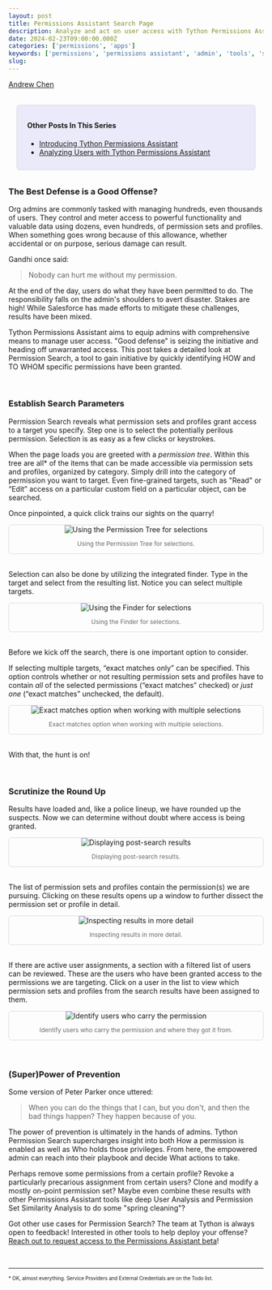 ```yaml
---
layout: post
title: Permissions Assistant Search Page
description: Analyze and act on user access with Tython Permissions Assistant Permission Search.
date: 2024-02-23T09:00:00.000Z
categories: ['permissions', 'apps']
keywords: ['permissions', 'permissions assistant', 'admin', 'tools', 'search']
slug: 
---
```


[Andrew Chen](https://www.linkedin.com/in/ndrewr/)

<div style="padding: 0.75rem 1.25rem; background-color: #eaeafa;  border: 1px solid #dadada; border-radius: 6px; margin: 2rem 1rem;">
    <h4>Other Posts In This Series</h4>
    <ul>
        <li>
            <a target="_blank" href="https://tython.co/permissions/apps/2023/11/28/introducing-tython-permissions-assistant.html">
                Introducing Tython Permissions Assistant
            </a>
        </li>
        <li>
            <a target="_blank" href="https://tython.co/permissions/apps/2024/01/03/2024-01-03-analyzing-users-with-tython-permissions-assistant.html">
                Analyzing Users with Tython Permissions Assistant
            </a>
        </li>
    </ul>
</div>


### The Best Defense is a Good Offense?

Org admins are commonly tasked with managing hundreds, even thousands of users. They control and meter access to powerful functionality and valuable data using dozens, even hundreds, of permission sets and profiles. When something goes wrong because of this allowance, whether accidental or on purpose, serious damage can result.

Gandhi once said:

>Nobody can hurt me without my permission.

At the end of the day, users do what they have been permitted to do. The responsibility falls on the admin's shoulders to avert disaster. Stakes are high! While Salesforce has made efforts to mitigate these challenges, results have been mixed.

Tython Permissions Assistant aims to equip admins with comprehensive means to manage user access. "Good defense" is seizing the initiative and heading off unwarranted access. This post takes a detailed look at Permission Search, a tool to gain initiative by quickly identifying HOW and TO WHOM specific permissions have been granted.

<br/>

### Establish Search Parameters

Permission Search reveals what permission sets and profiles grant access to a target you specify. Step one is to select the potentially perilous permission. Selection is as easy as a few clicks or keystrokes.

When the page loads you are greeted with a *permission tree*. Within this tree are all* of the items that can be made accessible via permission sets and profiles, organized by category. Simply drill into the category of permission you want to target. Even fine-grained targets, such as "Read" or “Edit” access on a particular custom field on a particular object, can be searched.

Once pinpointed, a quick click trains our sights on the quarry!

<div style="text-align: center; border: 1px solid #dadada; border-radius: 6px;">
    <img src="/images/2024-02-20-pa-perm-search-tree-selection.png" alt="Using the Permission Tree for selections" title="Using the Permission Tree for selections" style="max-width:700px;"/>
    <p style="color: #6a6a6a; font-size: .75rem;">Using the Permission Tree for selections.</p>
</div>
<br/>

Selection can also be done by utilizing the integrated finder. Type in the target and select from the resulting list. Notice you can select multiple targets.

<div style="text-align: center; border: 1px solid #dadada; border-radius: 6px;">
    <img src="/images/2024-02-20-pa-perm-search-finder-selection.png" alt="Using the Finder for selections" title="Using the Finder for selections" style="max-width:700px;"/>
    <p style="color: #6a6a6a; font-size: .75rem;">Using the Finder for selections.</p>
</div>
<br/>

Before we kick off the search, there is one important option to consider.

If selecting multiple targets, “exact matches only” can be specified. This option controls whether or not resulting permission sets and profiles have to contain *all* of the selected permissions (“exact matches” checked) or *just one* (“exact matches” unchecked, the default).

<div style="text-align: center; border: 1px solid #dadada; border-radius: 6px;">
    <img src="/images/2024-02-20-pa-perm-search-exact-match.png" alt="Exact matches option when working with multiple selections" title="Exact matches option when working with multiple selections" style="max-width:700px;"/>
    <p style="color: #6a6a6a; font-size: .75rem;">Exact matches option when working with multiple selections.</p>
</div>
<br/>

With that, the hunt is on!

<br/>

### Scrutinize the Round Up

Results have loaded and, like a police lineup, we have rounded up the suspects. Now we can determine without doubt where access is being granted.

<div style="text-align: center; border: 1px solid #dadada; border-radius: 6px;">
    <img src="/images/2024-02-20-pa-perm-search-result-list.png" alt="Displaying post-search results" title="Displaying post-search results" style="max-width:700px;"/>
    <p style="color: #6a6a6a; font-size: .75rem;">Displaying post-search results.</p>
</div>
<br/>

The list of permission sets and profiles contain the permission(s) we are pursuing. Clicking on these results opens up a window to further dissect the permission set or profile in detail.

<div style="text-align: center; border: 1px solid #dadada; border-radius: 6px;">
    <img src="/images/2024-02-20-pa-perm-search-result-detail-modal.png" alt="Inspecting results in more detail" title="Inspecting results in more detail" style="max-width:700px;"/>
    <p style="color: #6a6a6a; font-size: .75rem;">Inspecting results in more detail.</p>
</div>
<br/>

If there are active user assignments, a section with a filtered list of users can be reviewed. These are the users who have been granted access to the permissions we are targeting. Click on a user in the list to view which permission sets and profiles from the search results have been assigned to them.

<div style="text-align: center; border: 1px solid #dadada; border-radius: 6px;">
    <img src="/images/2024-02-20-pa-perm-search-user-access-list.png" alt="Identify users who carry the permission" title="Identify users who carry the permission" style="max-width:700px;"/>
    <p style="color: #6a6a6a; font-size: .75rem;">Identify users who carry the permission and where they got it from.</p>
</div>
<br/>

<br/>

### (Super)Power of Prevention

Some version of Peter Parker once uttered:

> When you can do the things that I can, but you don't, and then the bad things happen? They happen because of you.

The power of prevention is ultimately in the hands of admins. Tython Permission Search supercharges insight into both How a permission is enabled as well as Who holds those privileges. From here, the empowered admin can reach into their playbook and decide What actions to take.

Perhaps remove some permissions from a certain profile? Revoke a particularly precarious assignment from certain users? Clone and modify a mostly on-point permission set? Maybe even combine these results with other Permissions Assistant tools like deep User Analysis and Permission Set Similarity Analysis to do some "spring cleaning"?

Got other use cases for Permission Search? The team at Tython is always open to feedback! Interested in other tools to help deploy your offense? [Reach out to request access to the Permissions Assistant beta](mailto:support@tython.co?subject=Permissions%20Assistant%20Demo)!

<br/>

---

<sup><sub>* OK, almost everything. Service Providers and External Credentials are on the Todo list.</sub></sup>
